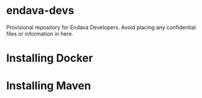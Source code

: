 # endava-devs
Provisional repository for Endava Developers. Avoid placing any confidential files or information in here.

# Installing Docker

# Installing Maven
